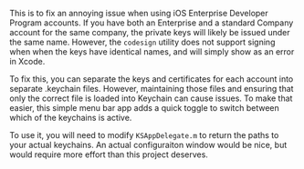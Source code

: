 This is to fix an annoying issue when using iOS Enterprise Developer Program accounts. If you have both an Enterprise and a standard Company account for the same company, the private keys will likely be issued under the same name. However, the `codesign` utility does not support signing when when the keys have identical names, and will simply show as an error in Xcode.

To fix this, you can separate the keys and certificates for each account into separate .keychain files. However, maintaining those files and ensuring that only the correct file is loaded into Keychain can cause issues. To make that easier, this simple menu bar app adds a quick toggle to switch between which of the keychains is active.

To use it, you will need to modify `KSAppDelegate.m` to return the paths to your actual keychains. An actual configuraiton window would be nice, but would require more effort than this project deserves.
